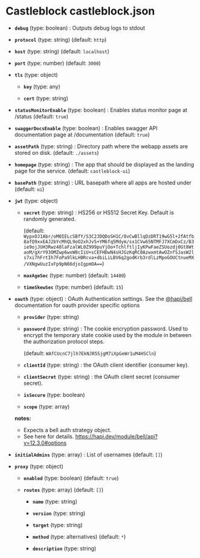 # Castleblock castleblock.json

- **`debug`** (type: boolean) : Outputs debug logs to stdout

- **`protocol`** (type: string)
  (default: `http`)
- **`host`** (type: string)
  (default: `localhost`)
- **`port`** (type: number)
  (default: `3000`)
- **`tls`** (type: object)

  - **`key`** (type: any)

  - **`cert`** (type: string)

- **`statusMonitorEnable`** (type: boolean) : Enables status monitor page at /status
  (default: `true`)
- **`swaggerDocsEnable`** (type: boolean) : Enables swagger API documentation page at /documentation
  (default: `true`)
- **`assetPath`** (type: string) : Directory path where the webapp assets are stored on disk.
  (default: `./assets`)
- **`homepage`** (type: string) : The app that should be displayed as the landing page for the service.
  (default: `castleblock-ui`)
- **`basePath`** (type: string) : URL basepath where all apps are hosted under
  (default: `ui`)
- **`jwt`** (type: object)

  - **`secret`** (type: string) : HS256 or HS512 Secret Key. Default is randomly generated.

    (default: `WypxOJ1Abr/oM0IELcSBfY/S3C2JDQDoSH1C/8vCwBllqDzDRT19wG5l+2fAtfb8afQ9xxEAJ2bYcMhQL9oO2xhJv5+YM6fq5Mdym/sx1CVw65NTMFJ7XCmDxCz/B3ie9ojJUH3Rwz48laFzalWL0Z999puYjOo+TchlftljIyKPwFaeZSUozdj0Gt8WtaoM/gXrY93OMZwp6wxW8cIiU+sCEFHDwN4sHJGzKqRC0AzwxmtAwOZnfSJasW2ls7xi7hFrtIh7FoPa9lkLH0Rcva+dbiLiLBV6q2godKrb3rdlLzMpoGOUCtnueMX/VXNgwUuzIxFp9pN66djoIgpmOA==`)

  - **`maxAgeSec`** (type: number)
    (default: `14400`)
  - **`timeSkewSec`** (type: number)
    (default: `15`)

- **`oauth`** (type: object) : OAuth Authentication settings. See the [@hapi/bell](https://hapi.dev/module/bell/api?v=12.3.0#options) documentation for oauth provider specific options

  - **`provider`** (type: string)

  - **`password`** (type: string) : The cookie encryption password. Used to encrypt the temporary state cookie used by the module in between the authorization protocol steps.

    (default: `WAfCUcnC7jlh7EkNJR5SjgM7iXpGeWr1uM4HSCln`)

  - **`clientId`** (type: string) : the OAuth client identifier (consumer key).

  - **`clientSecret`** (type: string) : the OAuth client secret (consumer secret).

  - **`isSecure`** (type: boolean)

  - **`scope`** (type: array)

  **notes:**

  - Expects a bell auth strategy object.
  - See here for details. https://hapi.dev/module/bell/api?v=12.3.0#options

- **`initialAdmins`** (type: array) : List of usernames
  (default: `[]`)

- **`proxy`** (type: object)

  - **`enabled`** (type: boolean)
    (default: `true`)
  - **`routes`** (type: array)
    (default: `[]`)

    - **`name`** (type: string)

    - **`version`** (type: string)

    - **`target`** (type: string)

    - **`method`** (type: alternatives)
      (default: `*`)
    - **`description`** (type: string)
